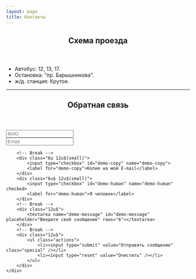 ```yaml
---
layout: page
title: Контакты
---
```


<section>
	<header class="major">
		<h2>Схема проезда</h2>
	</header>
	<ul class="alt">
		<li>Автобус: 12, 13, 17.</li>
		<li>Остановка: "пр. Барышникова".</li>
		<li>ж/д. станция: Крутое.</li>
	</ul>
	<script type="text/javascript" charset="utf-8" async src="https://api-maps.yandex.ru/services/constructor/1.0/js/?sid=izk_Pvy16Qp9bqxb3Yjeh66CXTFGPTLD&amp;width=503&amp;height=646&amp;lang=ru_RU&amp;sourceType=constructor&amp;scroll=true"></script>
</section>
<hr>
<section>
	<header class="major">
		<h2>Обратная связь</h2>
	</header>
<form method="" action="#">
	<div class="row uniform">
		<div class="6u 12u$(xsmall)">
			<input type="text" name="demo-name" id="demo-name" value="" placeholder="ФИО" />
		</div>
		<div class="6u$ 12u$(xsmall)">
			<input type="email" name="demo-email" id="demo-email" value="" placeholder="Email" />
		</div>

		<!-- Break -->
		<div class="6u 12u$(small)">
			<input type="checkbox" id="demo-copy" name="demo-copy">
			<label for="demo-copy">Копия на мой E-mail</label>
		</div>
		<div class="6u$ 12u$(small)">
			<input type="checkbox" id="demo-human" name="demo-human" checked>
			<label for="demo-human">Я человек</label>
		</div>
		<!-- Break -->
		<div class="12u$">
			<textarea name="demo-message" id="demo-message" placeholder="Введите своё сообщение" rows="6"></textarea>
		</div>
		<!-- Break -->
		<div class="12u$">
			<ul class="actions">
				<li><input type="submit" value="Отправить сообщение" class="special" /></li>
				<li><input type="reset" value="Очистить" /></li>
			</ul>
		</div>
	</div>
</form>
</section>